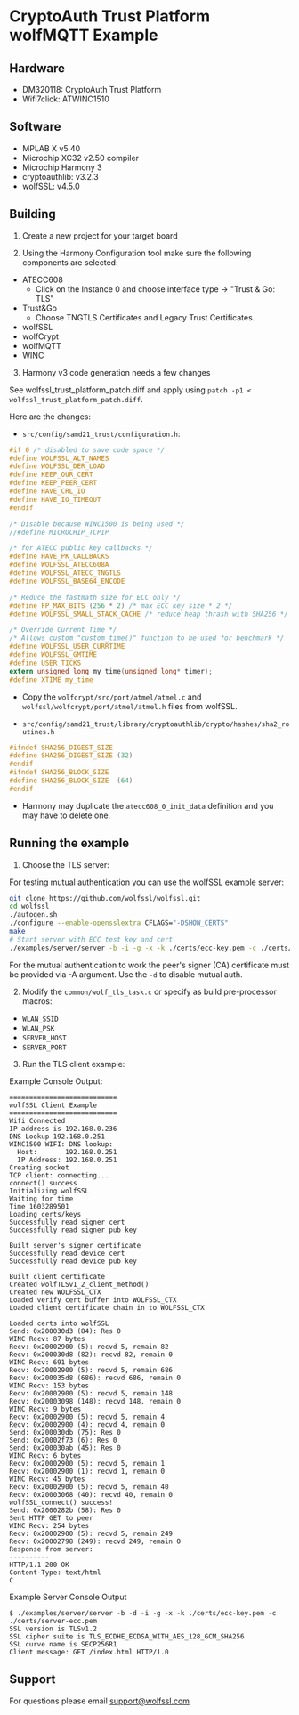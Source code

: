 # CryptoAuth Trust Platform wolfMQTT Example

## Hardware

* DM320118: CryptoAuth Trust Platform
* Wifi7click: ATWINC1510

## Software

* MPLAB X v5.40
* Microchip XC32 v2.50 compiler
* Microchip Harmony 3
* cryptoauthlib: v3.2.3
* wolfSSL: v4.5.0

## Building

1. Create a new project for your target board

2. Using the Harmony Configuration tool make sure the following components are selected:

* ATECC608
  - Click on the Instance 0 and choose interface type -> "Trust & Go: TLS"
* Trust&Go
  - Choose TNGTLS Certificates and Legacy Trust Certificates.
* wolfSSL
* wolfCrypt
* wolfMQTT
* WINC

3. Harmony v3 code generation needs a few changes

See wolfssl_trust_platform_patch.diff and apply using `patch -p1 < wolfssl_trust_platform_patch.diff`.

Here are the changes:

* `src/config/samd21_trust/configuration.h`:

```c
#if 0 /* disabled to save code space */
#define WOLFSSL_ALT_NAMES
#define WOLFSSL_DER_LOAD
#define KEEP_OUR_CERT
#define KEEP_PEER_CERT
#define HAVE_CRL_IO
#define HAVE_IO_TIMEOUT
#endif

/* Disable because WINC1500 is being used */
//#define MICROCHIP_TCPIP

/* for ATECC public key callbacks */
#define HAVE_PK_CALLBACKS
#define WOLFSSL_ATECC608A
#define WOLFSSL_ATECC_TNGTLS
#define WOLFSSL_BASE64_ENCODE

/* Reduce the fastmath size for ECC only */
#define FP_MAX_BITS (256 * 2) /* max ECC key size * 2 */
#define WOLFSSL_SMALL_STACK_CACHE /* reduce heap thrash with SHA256 */

/* Override Current Time */
/* Allows custom "custom_time()" function to be used for benchmark */
#define WOLFSSL_USER_CURRTIME
#define WOLFSSL_GMTIME
#define USER_TICKS
extern unsigned long my_time(unsigned long* timer);
#define XTIME my_time
```

* Copy the `wolfcrypt/src/port/atmel/atmel.c` and `wolfssl/wolfcrypt/port/atmel/atmel.h` files from wolfSSL.

* `src/config/samd21_trust/library/cryptoauthlib/crypto/hashes/sha2_routines.h`

```c
#ifndef SHA256_DIGEST_SIZE
#define SHA256_DIGEST_SIZE (32)
#endif
#ifndef SHA256_BLOCK_SIZE
#define SHA256_BLOCK_SIZE  (64)
#endif
```

* Harmony may duplicate the `atecc608_0_init_data` definition and you may have to delete one.


## Running the example

1. Choose the TLS server:

For testing mutual authentication you can use the wolfSSL example server:

```sh
git clone https://github.com/wolfssl/wolfssl.git
cd wolfssl
./autogen.sh
./configure --enable-opensslextra CFLAGS="-DSHOW_CERTS"
make
# Start server with ECC test key and cert
./examples/server/server -b -i -g -x -k ./certs/ecc-key.pem -c ./certs/server-ecc.pem
```

For the mutual authentication to work the peer's signer (CA) certificate must be provided via -A argument.
Use the `-d` to disable mutual auth.

2. Modify the `common/wolf_tls_task.c` or specify as build pre-processor macros:

* `WLAN_SSID`
* `WLAN_PSK`
* `SERVER_HOST`
* `SERVER_PORT`

3. Run the TLS client example:

Example Console Output:

```
===========================
wolfSSL Client Example
===========================
Wifi Connected
IP address is 192.168.0.236
DNS Lookup 192.168.0.251
WINC1500 WIFI: DNS lookup:
  Host:       192.168.0.251
  IP Address: 192.168.0.251
Creating socket
TCP client: connecting...
connect() success
Initializing wolfSSL
Waiting for time
Time 1603289501
Loading certs/keys
Successfully read signer cert
Successfully read signer pub key

Built server's signer certificate
Successfully read device cert
Successfully read device pub key

Built client certificate
Created wolfTLSv1_2_client_method()
Created new WOLFSSL_CTX
Loaded verify cert buffer into WOLFSSL_CTX
Loaded client certificate chain in to WOLFSSL_CTX

Loaded certs into wolfSSL
Send: 0x200030d3 (84): Res 0
WINC Recv: 87 bytes
Recv: 0x20002900 (5): recvd 5, remain 82
Recv: 0x200030d8 (82): recvd 82, remain 0
WINC Recv: 691 bytes
Recv: 0x20002900 (5): recvd 5, remain 686
Recv: 0x200035d8 (686): recvd 686, remain 0
WINC Recv: 153 bytes
Recv: 0x20002900 (5): recvd 5, remain 148
Recv: 0x20003098 (148): recvd 148, remain 0
WINC Recv: 9 bytes
Recv: 0x20002900 (5): recvd 5, remain 4
Recv: 0x20002900 (4): recvd 4, remain 0
Send: 0x200030db (75): Res 0
Send: 0x20002f73 (6): Res 0
Send: 0x200030ab (45): Res 0
WINC Recv: 6 bytes
Recv: 0x20002900 (5): recvd 5, remain 1
Recv: 0x20002900 (1): recvd 1, remain 0
WINC Recv: 45 bytes
Recv: 0x20002900 (5): recvd 5, remain 40
Recv: 0x20003068 (40): recvd 40, remain 0
wolfSSL_connect() success!
Send: 0x2000282b (58): Res 0
Sent HTTP GET to peer
WINC Recv: 254 bytes
Recv: 0x20002900 (5): recvd 5, remain 249
Recv: 0x20002798 (249): recvd 249, remain 0
Response from server:
----------
HTTP/1.1 200 OK
Content-Type: text/html
C
```

Example Server Console Output

```
$ ./examples/server/server -b -d -i -g -x -k ./certs/ecc-key.pem -c ./certs/server-ecc.pem
SSL version is TLSv1.2
SSL cipher suite is TLS_ECDHE_ECDSA_WITH_AES_128_GCM_SHA256
SSL curve name is SECP256R1
Client message: GET /index.html HTTP/1.0
```

## Support

For questions please email support@wolfssl.com
